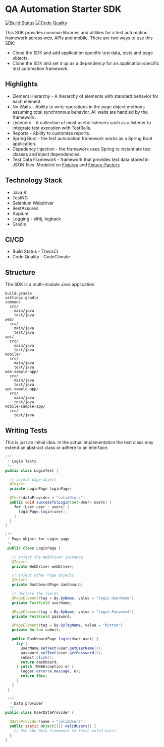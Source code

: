 # QA Automation Starter SDK
[![Build Status](https://travis-ci.org/3pillarlabs/qa-automation-starter-sdk.svg?branch=develop)](https://travis-ci.org/3pillarlabs/qa-automation-starter-sdk) [![Code Quality](https://sonarcloud.io/api/project_badges/measure?project=3pillar-engineering-github&metric=alert_status)](https://sonarcloud.io/api/project_badges/measure?project=3pillar-engineering-github&metric=alert_status)

This SDK provides common libraries and utilities for a test automation framework across web, APIs and mobile. There are two ways to use this SDK:
* Clone the SDK and add application specific test data, tests and page objects.
* Clone the SDK and set it up as a dependency for an application specific test automation framework.

## Highlights
* Element Hierarchy - A hierarchy of elements with standard behavior for each element.
* No Waits - Ability to write operations in the page object methods assuming total synchronous behavior. All waits are handled by the framework.
* Listeners - A collection of most useful listeners such as a listener to integrate test execution with TestRails.
* Reports - Ability to customise reports.
* Spring Boot - the test automation framework works as a Spring Boot application.
* Depedency Injection - the framework uses Spring to instantiate test classes and inject dependencies.
* Test Data Framework - framework that provides test data stored in JSON files. Modeled on [Fixjures](https://github.com/douglasrodrigo/fixjures) and [Fixture-Factory](https://github.com/six2six/fixture-factory)

## Technology Stack
* Java 8
* TestNG
* Selenium Webdriver
* RestAssured
* Appium
* Logging - slf4j, logback
* Gradle

## CI/CD
* Build Status - TravisCI
* Code Quality - CodeClimate

## Structure
The SDK is a multi-module Java application.
```
build.gradle
settings.gradle
common/
  src/
    main/java
    test/java
web/
  src/
    main/java
    test/java
api/
  src/
    main/java
    test/java
mobile/
  src/
    main/java
    test/java
web-sample-app/
  src/
    main/java
    test/java
api-sample-app/
  src/
    main/java
    test/java
mobile-sample-app/
  src/
    test/java
```

## Writing Tests

This is just an initial idea. In the actual implementation the test class may extend an abstract class or adhere to an interface.

```java
/**
 * Login Tests
 */
public class LoginTest {

  // inject page object
  @Inject
  private LoginPage loginPage;

  @Test(dataProvider = "validUsers")
  public void successfulLogin(Set<User> users) {
    for (User user : users) {
      loginPage.login(user);
    }
  }
}

/**
 * Page object for Login page
 */
 public class LoginPage {

   // inject the WebDriver instance
   @Inject
   private WebDriver webDriver;

   // inject other Page Objects
   @Inject
   private DashboardPage dashboard;

   // declare the fields
   @PageElement(tag = By.ByName, value = "login.UserName")
   private TextField userName;

   @PageElement(tag = By.ByName, value = "login.Password")
   private TextField password;

   @PageElement(tag = By.ByTagName, value = "button")
   private Button submit;

   public DashboardPage login(User user) {
     try {
       userName.setText(user.getUserName());
       password.setText(user.getPassword());
       submit.click();
       return dashboard;
     } catch (WebException e) {
       logger.error(e.message, e);
       return this;
     }
   }
 }

 /**
  * Data provider
  */
public class UserDataProvider {

  @DataProvider(name = "validUsers")
  public static Object[][] validUsers() {
    // Use the Data framework to fetch valid users
  }
}
```
